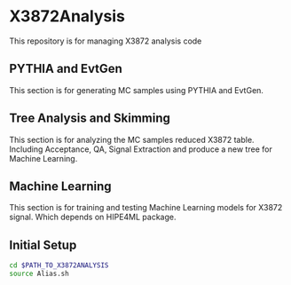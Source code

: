 # X3872Analysis
This repository is for managing X3872 analysis code

## PYTHIA and EvtGen
This section is for generating MC samples using PYTHIA and EvtGen.

## Tree Analysis and Skimming
This section is for analyzing the MC samples reduced X3872 table. Including Acceptance, QA, Signal Extraction and produce a new tree for Machine Learning.

## Machine Learning
This section is for training and testing Machine Learning models for X3872 signal. Which depends on HIPE4ML package.

## Initial Setup
```bash
cd $PATH_TO_X3872ANALYSIS
source Alias.sh
```

